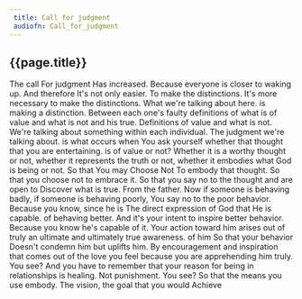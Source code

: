 ```yaml
---
 title: Call for judgment
 audiofn: Call_for_judgment
---
```


## {{page.title}}

The call For judgment Has increased. Because everyone is closer to
waking up. And therefore It's not only easier. To make the distinctions.
It's more necessary to make the distinctions. What we're talking about
here. is making a distinction. Between each one's faulty definitions of
what is of value and what is not and his true. Definitions of value and
what is not. We're talking about something within each individual. The
judgment we're talking about. is what occurs when You ask yourself
whether that thought that you are entertaining. is of value or not?
Whether it is a worthy thought or not, whether it represents the truth
or not, whether it embodies what God is being or not. So that You may
Choose Not To embody that thought. So that you choose not to embrace it.
So that you say no to the thought and are open to Discover what is true.
From the father. Now if someone is behaving badly, if someone is
behaving poorly, You say no to the poor behavior. Because you know,
since he is The direct expression of God that He is capable. of behaving
better. And it's your intent to inspire better behavior. Because you
know he's capable of it. Your action toward him arises out of truly an
ultimate and ultimately true awareness. of him So that your behavior
Doesn't condemn him but uplifts him. By encouragement and inspiration
that comes out of the love you feel because you are apprehending him
truly. You see? And you have to remember that your reason for being in
relationships is healing. Not punishment. You see? So that the means you
use embody. The vision, the goal that you would Achieve

